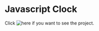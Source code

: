 # Javascript Clock

Click ![here](https://codepen.io/xEfeHD/pen/oNpdrLK) if you want to see the  project.